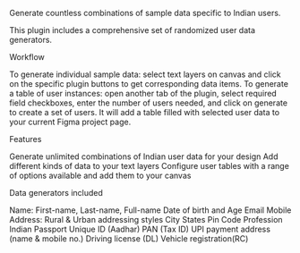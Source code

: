 Generate countless combinations of sample data specific to Indian users.

This plugin includes a comprehensive set of randomized user data generators.


Workflow

To generate individual sample data: select text layers on canvas and click on the specific plugin buttons to get corresponding data items.
To generate a table of user instances: open another tab of the plugin, select required field checkboxes, enter the number of users needed, and click on generate to create a set of users. It will add a table filled with selected user data to your current Figma project page.


Features

Generate unlimited combinations of Indian user data for your design
Add different kinds of data to your text layers
Configure user tables with a range of options available and add them to your canvas


Data generators included

Name: First-name, Last-name, Full-name
Date of birth and Age
Email
Mobile
Address: Rural & Urban addressing styles
City
States
Pin Code
Profession
Indian Passport
Unique ID (Aadhar)
PAN (Tax ID)
UPI payment address (name & mobile no.)
Driving license (DL)
Vehicle registration(RC)